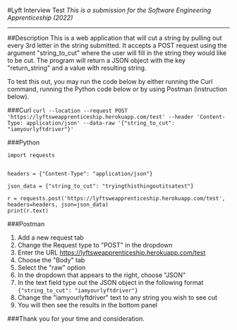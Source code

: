 #Lyft Interview Test
*This is a submission for the Software Engineering Apprenticeship (2022)*

---
##Description
This is a web application that will cut a string by pulling out every 3rd letter in the string submitted.
It accepts a POST request using the argument "string_to_cut" where the user will fill in the string they would like to be cut.
The program will return a JSON object with the key "return_string" and a value with resulting string.

To test this out, you may run the code below by either running the Curl command, running the Python code below or by using Postman (instruction below).

###Curl
`curl --location --request POST 'https://lyftsweapprenticeship.herokuapp.com/test' --header 'Content-Type: application/json' --data-raw '{"string_to_cut": "iamyourlyftdriver"}'`

###Python
```
import requests


headers = {"Content-Type": "application/json"}

json_data = {"string_to_cut": "tryingthisthingoutitsatest"}

r = requests.post('https://lyftsweapprenticeship.herokuapp.com/test', headers=headers, json=json_data)
print(r.text)
```

###Postman
1. Add a new request tab
2. Change the Request type to "POST" in the dropdown
3. Enter the URL <https://lyftsweapprenticeship.herokuapp.com/test>
4. Choose the "Body" tab
5. Select the "raw" option
6. In the dropdown that appears to the right, choose "JSON"
7. In the text field type out the JSON object in the following format `{"string_to_cut": "iamyourlyftdriver"}`
8. Change the "iamyourlyftdriver" text to any string you wish to see cut
9. You will then see the results in the bottom panel


###Thank you for your time and consideration.